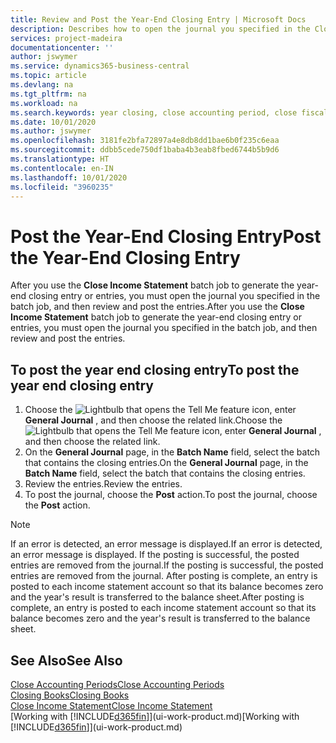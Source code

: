 ```yaml
---
title: Review and Post the Year-End Closing Entry | Microsoft Docs
description: Describes how to open the journal you specified in the Close Income Statement batch job, and then review and post the year-end closing entry.
services: project-madeira
documentationcenter: ''
author: jswymer
ms.service: dynamics365-business-central
ms.topic: article
ms.devlang: na
ms.tgt_pltfrm: na
ms.workload: na
ms.search.keywords: year closing, close accounting period, close fiscal year, bank account detailed trial balance
ms.date: 10/01/2020
ms.author: jswymer
ms.openlocfilehash: 3181fe2bfa72897a4e8db8dd1bae6b0f235c6eaa
ms.sourcegitcommit: ddbb5cede750df1baba4b3eab8fbed6744b5b9d6
ms.translationtype: HT
ms.contentlocale: en-IN
ms.lasthandoff: 10/01/2020
ms.locfileid: "3960235"
---
```

# <a name="post-the-year-end-closing-entry"></a><span data-ttu-id="4268c-103">Post the Year-End Closing Entry</span><span class="sxs-lookup"><span data-stu-id="4268c-103">Post the Year-End Closing Entry</span></span>
<span data-ttu-id="4268c-104">After you use the **Close Income Statement** batch job to generate the year-end closing entry or entries, you must open the journal you specified in the batch job, and then review and post the entries.</span><span class="sxs-lookup"><span data-stu-id="4268c-104">After you use the **Close Income Statement** batch job to generate the year-end closing entry or entries, you must open the journal you specified in the batch job, and then review and post the entries.</span></span>

## <a name="to-post-the-year-end-closing-entry"></a><span data-ttu-id="4268c-105">To post the year end closing entry</span><span class="sxs-lookup"><span data-stu-id="4268c-105">To post the year end closing entry</span></span>
1. <span data-ttu-id="4268c-106">Choose the ![Lightbulb that opens the Tell Me feature](media/ui-search/search_small.png "Tell me what you want to do") icon, enter **General Journal** , and then choose the related link.</span><span class="sxs-lookup"><span data-stu-id="4268c-106">Choose the ![Lightbulb that opens the Tell Me feature](media/ui-search/search_small.png "Tell me what you want to do") icon, enter **General Journal** , and then choose the related link.</span></span>
2. <span data-ttu-id="4268c-107">On the **General Journal** page, in the **Batch Name** field, select the batch that contains the closing entries.</span><span class="sxs-lookup"><span data-stu-id="4268c-107">On the **General Journal** page, in the **Batch Name** field, select the batch that contains the closing entries.</span></span>
3. <span data-ttu-id="4268c-108">Review the entries.</span><span class="sxs-lookup"><span data-stu-id="4268c-108">Review the entries.</span></span>
4. <span data-ttu-id="4268c-109">To post the journal, choose the **Post** action.</span><span class="sxs-lookup"><span data-stu-id="4268c-109">To post the journal, choose the **Post** action.</span></span>

> [!NOTE]  
>   <span data-ttu-id="4268c-110">If an error is detected, an error message is displayed.</span><span class="sxs-lookup"><span data-stu-id="4268c-110">If an error is detected, an error message is displayed.</span></span> <span data-ttu-id="4268c-111">If the posting is successful, the posted entries are removed from the journal.</span><span class="sxs-lookup"><span data-stu-id="4268c-111">If the posting is successful, the posted entries are removed from the journal.</span></span> <span data-ttu-id="4268c-112">After posting is complete, an entry is posted to each income statement account so that its balance becomes zero and the year's result is transferred to the balance sheet.</span><span class="sxs-lookup"><span data-stu-id="4268c-112">After posting is complete, an entry is posted to each income statement account so that its balance becomes zero and the year's result is transferred to the balance sheet.</span></span>

## <a name="see-also"></a><span data-ttu-id="4268c-113">See Also</span><span class="sxs-lookup"><span data-stu-id="4268c-113">See Also</span></span>
[<span data-ttu-id="4268c-114">Close Accounting Periods</span><span class="sxs-lookup"><span data-stu-id="4268c-114">Close Accounting Periods</span></span>](year-close-account-periods.md)  
[<span data-ttu-id="4268c-115">Closing Books</span><span class="sxs-lookup"><span data-stu-id="4268c-115">Closing Books</span></span>](year-close-books.md)  
[<span data-ttu-id="4268c-116">Close Income Statement</span><span class="sxs-lookup"><span data-stu-id="4268c-116">Close Income Statement</span></span>](year-close-income-statement.md)  
<span data-ttu-id="4268c-117">[Working with [!INCLUDE[d365fin](includes/d365fin_md.md)]](ui-work-product.md)</span><span class="sxs-lookup"><span data-stu-id="4268c-117">[Working with [!INCLUDE[d365fin](includes/d365fin_md.md)]](ui-work-product.md)</span></span>
